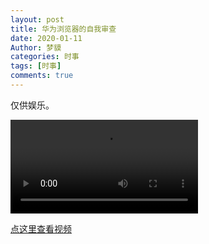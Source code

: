 ```yaml
---
layout: post
title: 华为浏览器的自我审查
date: 2020-01-11
Author: 梦貘
categories: 时事
tags: [时事]
comments: true
--- 
```


仅供娱乐。

<video><source src="http://pan.totemblog.tk/?/%E7%BD%91%E7%9B%98/%E7%A7%81%E4%BA%BA%E5%9B%BE%E5%BA%8A/QQ%E8%A7%86%E9%A2%91_23C5B7F93CEAC4D919B130AF0662C0AD.mp4" type="video/mp4"></video>

[点这里查看视频](http://pan.totemblog.tk/?/%E7%BD%91%E7%9B%98/%E7%A7%81%E4%BA%BA%E5%9B%BE%E5%BA%8A/QQ%E8%A7%86%E9%A2%91_23C5B7F93CEAC4D919B130AF0662C0AD.mp4)
